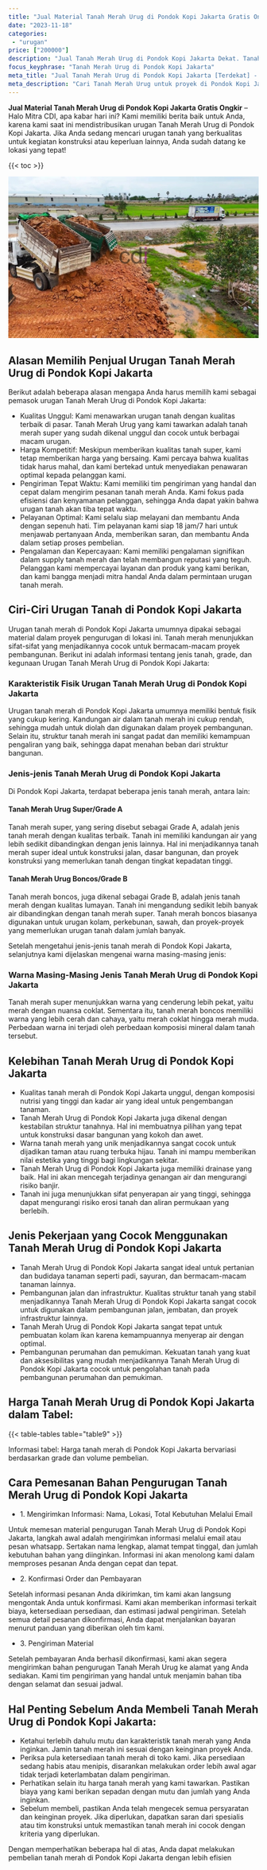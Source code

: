 ```yaml
---
title: "Jual Material Tanah Merah Urug di Pondok Kopi Jakarta Gratis Ongkir"
date: "2023-11-18"
categories:
 - "urugan"
price: ["200000"]
description: "Jual Tanah Merah Urug di Pondok Kopi Jakarta Dekat. Tanah Merah Urug ini sering dipakai dalam proyek konstruksi sebagai material timbunan yang berkualitas dan sesuai spesifikasi. Hubungi kami untuk informasi lebih lanjut."
focus_keyphrase: "Tanah Merah Urug di Pondok Kopi Jakarta"
meta_title: "Jual Tanah Merah Urug di Pondok Kopi Jakarta [Terdekat] - CDI"
meta_description: "Cari Tanah Merah Urug untuk proyek di Pondok Kopi Jakarta? Kami memiliki Tanah Merah Urug berkualitas untuk urugan lahan. Raih penawaran terbaik sekarang."
---
```


**Jual Material Tanah Merah Urug di Pondok Kopi Jakarta Gratis Ongkir** – Halo Mitra CDI, apa kabar hari ini? Kami memiliki berita baik untuk Anda, karena kami saat ini mendistribusikan urugan Tanah Merah Urug di Pondok Kopi Jakarta. Jika Anda sedang mencari urugan tanah yang berkualitas untuk kegiatan konstruksi atau keperluan lainnya, Anda sudah datang ke lokasi yang tepat!

{{< toc >}}

![Jual Material Tanah Merah Urug di Pondok Kopi Jakarta Gratis Ongkir](/images/tanah/tanah-urug-21.jpg)

## Alasan Memilih Penjual Urugan Tanah Merah Urug di Pondok Kopi Jakarta

Berikut adalah beberapa alasan mengapa Anda harus memilih kami sebagai pemasok urugan Tanah Merah Urug di Pondok Kopi Jakarta:

*   Kualitas Unggul: Kami menawarkan urugan tanah dengan kualitas terbaik di pasar. Tanah Merah Urug yang kami tawarkan adalah tanah merah super yang sudah dikenal unggul dan cocok untuk berbagai macam urugan.
*   Harga Kompetitif: Meskipun memberikan kualitas tanah super, kami tetap memberikan harga yang bersaing. Kami percaya bahwa kualitas tidak harus mahal, dan kami bertekad untuk menyediakan penawaran optimal kepada pelanggan kami.
*   Pengiriman Tepat Waktu: Kami memiliki tim pengiriman yang handal dan cepat dalam mengirim pesanan tanah merah Anda. Kami fokus pada efisiensi dan kenyamanan pelanggan, sehingga Anda dapat yakin bahwa urugan tanah akan tiba tepat waktu.
*   Pelayanan Optimal: Kami selalu siap melayani dan membantu Anda dengan sepenuh hati. Tim pelayanan kami siap 18 jam/7 hari untuk menjawab pertanyaan Anda, memberikan saran, dan membantu Anda dalam setiap proses pembelian.
*   Pengalaman dan Kepercayaan: Kami memiliki pengalaman signifikan dalam supply tanah merah dan telah membangun reputasi yang teguh. Pelanggan kami mempercayai layanan dan produk yang kami berikan, dan kami bangga menjadi mitra handal Anda dalam permintaan urugan tanah merah.

## Ciri-Ciri Urugan Tanah di Pondok Kopi Jakarta

Urugan tanah merah di Pondok Kopi Jakarta umumnya dipakai sebagai material dalam proyek pengurugan di lokasi ini. Tanah merah menunjukkan sifat-sifat yang menjadikannya cocok untuk bermacam-macam proyek pembangunan. Berikut ini adalah informasi tentang jenis tanah, grade, dan kegunaan Urugan Tanah Merah Urug di Pondok Kopi Jakarta:

### Karakteristik Fisik Urugan Tanah Merah Urug di Pondok Kopi Jakarta

Urugan tanah merah di Pondok Kopi Jakarta umumnya memiliki bentuk fisik yang cukup kering. Kandungan air dalam tanah merah ini cukup rendah, sehingga mudah untuk diolah dan digunakan dalam proyek pembangunan. Selain itu, struktur tanah merah ini sangat padat dan memiliki kemampuan pengaliran yang baik, sehingga dapat menahan beban dari struktur bangunan.

### Jenis-jenis Tanah Merah Urug di Pondok Kopi Jakarta

Di Pondok Kopi Jakarta, terdapat beberapa jenis tanah merah, antara lain:

#### Tanah Merah Urug Super/Grade A

Tanah merah super, yang sering disebut sebagai Grade A, adalah jenis tanah merah dengan kualitas terbaik. Tanah ini memiliki kandungan air yang lebih sedikit dibandingkan dengan jenis lainnya. Hal ini menjadikannya tanah merah super ideal untuk konstruksi jalan, dasar bangunan, dan proyek konstruksi yang memerlukan tanah dengan tingkat kepadatan tinggi.

#### Tanah Merah Urug Boncos/Grade B

Tanah merah boncos, juga dikenal sebagai Grade B, adalah jenis tanah merah dengan kualitas lumayan. Tanah ini mengandung sedikit lebih banyak air dibandingkan dengan tanah merah super. Tanah merah boncos biasanya digunakan untuk urugan kolam, perkebunan, sawah, dan proyek-proyek yang memerlukan urugan tanah dalam jumlah banyak.

Setelah mengetahui jenis-jenis tanah merah di Pondok Kopi Jakarta, selanjutnya kami dijelaskan mengenai warna masing-masing jenis:

### Warna Masing-Masing Jenis Tanah Merah Urug di Pondok Kopi Jakarta

Tanah merah super menunjukkan warna yang cenderung lebih pekat, yaitu merah dengan nuansa coklat. Sementara itu, tanah merah boncos memiliki warna yang lebih cerah dan cahaya, yaitu merah coklat hingga merah muda. Perbedaan warna ini terjadi oleh perbedaan komposisi mineral dalam tanah tersebut.

## Kelebihan Tanah Merah Urug di Pondok Kopi Jakarta

*   Kualitas tanah merah di Pondok Kopi Jakarta unggul, dengan komposisi nutrisi yang tinggi dan kadar air yang ideal untuk pengembangan tanaman.
*   Tanah Merah Urug di Pondok Kopi Jakarta juga dikenal dengan kestabilan struktur tanahnya. Hal ini membuatnya pilihan yang tepat untuk konstruksi dasar bangunan yang kokoh dan awet.
*   Warna tanah merah yang unik menjadikannya sangat cocok untuk dijadikan taman atau ruang terbuka hijau. Tanah ini mampu memberikan nilai estetika yang tinggi bagi lingkungan sekitar.
*   Tanah Merah Urug di Pondok Kopi Jakarta juga memiliki drainase yang baik. Hal ini akan mencegah terjadinya genangan air dan mengurangi risiko banjir.
*   Tanah ini juga menunjukkan sifat penyerapan air yang tinggi, sehingga dapat mengurangi risiko erosi tanah dan aliran permukaan yang berlebih.

## Jenis Pekerjaan yang Cocok Menggunakan Tanah Merah Urug di Pondok Kopi Jakarta

*   Tanah Merah Urug di Pondok Kopi Jakarta sangat ideal untuk pertanian dan budidaya tanaman seperti padi, sayuran, dan bermacam-macam tanaman lainnya.
*   Pembangunan jalan dan infrastruktur. Kualitas struktur tanah yang stabil menjadikannya Tanah Merah Urug di Pondok Kopi Jakarta sangat cocok untuk digunakan dalam pembangunan jalan, jembatan, dan proyek infrastruktur lainnya.
*   Tanah Merah Urug di Pondok Kopi Jakarta sangat tepat untuk pembuatan kolam ikan karena kemampuannya menyerap air dengan optimal.
*   Pembangunan perumahan dan pemukiman. Kekuatan tanah yang kuat dan aksesibilitas yang mudah menjadikannya Tanah Merah Urug di Pondok Kopi Jakarta cocok untuk pengolahan tanah pada pembangunan perumahan dan pemukiman.

## Harga Tanah Merah Urug di Pondok Kopi Jakarta dalam Tabel:

{{< table-tables table="table9" >}}

Informasi tabel: Harga tanah merah di Pondok Kopi Jakarta bervariasi berdasarkan grade dan volume pembelian.

## Cara Pemesanan Bahan Pengurugan Tanah Merah Urug di Pondok Kopi Jakarta

*   1\. Mengirimkan Informasi: Nama, Lokasi, Total Kebutuhan Melalui Email

Untuk memesan material pengurugan Tanah Merah Urug di Pondok Kopi Jakarta, langkah awal adalah mengirimkan informasi melalui email atau pesan whatsapp. Sertakan nama lengkap, alamat tempat tinggal, dan jumlah kebutuhan bahan yang diinginkan. Informasi ini akan menolong kami dalam memproses pesanan Anda dengan cepat dan tepat.
*   2\. Konfirmasi Order dan Pembayaran

Setelah informasi pesanan Anda dikirimkan, tim kami akan langsung mengontak Anda untuk konfirmasi. Kami akan memberikan informasi terkait biaya, ketersediaan persediaan, dan estimasi jadwal pengiriman. Setelah semua detail pesanan dikonfirmasi, Anda dapat menjalankan bayaran menurut panduan yang diberikan oleh tim kami.
*   3\. Pengiriman Material

Setelah pembayaran Anda berhasil dikonfirmasi, kami akan segera mengirimkan bahan pengurugan Tanah Merah Urug ke alamat yang Anda sediakan. Kami tim pengiriman yang handal untuk menjamin bahan tiba dengan selamat dan sesuai jadwal.

## Hal Penting Sebelum Anda Membeli Tanah Merah Urug di Pondok Kopi Jakarta:

*   Ketahui terlebih dahulu mutu dan karakteristik tanah merah yang Anda inginkan. Jamin tanah merah ini sesuai dengan keinginan proyek Anda.
*   Periksa pula ketersediaan tanah merah di toko kami. Jika persediaan sedang habis atau menipis, disarankan melakukan order lebih awal agar tidak terjadi keterlambatan dalam pengiriman.
*   Perhatikan selain itu harga tanah merah yang kami tawarkan. Pastikan biaya yang kami berikan sepadan dengan mutu dan jumlah yang Anda inginkan.
*   Sebelum membeli, pastikan Anda telah mengecek semua persyaratan dan keinginan proyek. Jika diperlukan, dapatkan saran dari spesialis atau tim konstruksi untuk memastikan tanah merah ini cocok dengan kriteria yang diperlukan.

Dengan memperhatikan beberapa hal di atas, Anda dapat melakukan pembelian tanah merah di Pondok Kopi Jakarta dengan lebih efisien